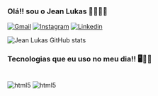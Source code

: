 
### Olá!! sou o Jean Lukas 👋🏽👋🏽

[![Gmail](https://img.shields.io/badge/Gmail-D14836?style=for-the-badge&logo=gmail&logoColor=white)](https://mail.google.com/mail/u/0/#inbox)
[![Instagram](https://img.shields.io/badge/Instagram-E4405F?style=for-the-badge&logo=instagram&logoColor=white)](https://www.instagram.com/je4nluk4s/)
[![Linkedin](https://img.shields.io/badge/LinkedIn-0077B5?style=for-the-badge&logo=linkedin&logoColor=white)](https://www.linkedin.com/in/jean-lukas-marins-costa-0998ab301/)

![Jean Lukas GitHub stats](https://github-readme-stats.vercel.app/api?username=Jeanlukas1&show_icons=true&theme=onedark)

### Tecnologias que eu uso no meu dia!! 🖥️👾🤓

<div style="display: inline_block"><br/>
  <img align="center" alt="html5" src="https://img.shields.io/badge/HTML5-E34F26?style=for-the-badge&logo=html5&logoColor=white">
  <img align="center" alt="html5" src="https://img.shields.io/badge/Python-3776AB?style=for-the-badge&logo=python&logoColor=white">
</div>
